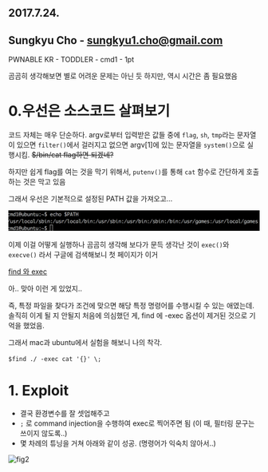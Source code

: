 ## 2017.7.24.
## Sungkyu Cho - sungkyu1.cho@gmail.com

PWNABLE KR - TODDLER - cmd1 - 1pt

곰곰히 생각해보면 별로 어려운 문제는 아닌 듯 하지만, 역시 시간은 좀 필요했음

# 0.우선은 소스코드 살펴보기
  코드 자체는 매우 단순하다. argv로부터 입력받은 값들 중에 ```flag```, ```sh```, ```tmp```라는 문자열이 있으면 ```filter()```에서 걸러지고 없으면 argv[1]에 있는 문자열을 ```system()```으로 실행시킴. ~~$/bin/cat flag하면 되겠네?~~

  하지만 쉽게 flag를 여는 것을 막기 위해서, ```putenv()```를 통해 ```cat``` 함수로 간단하게 호출하는 것은 막고 있음

  그래서 우선은 기본적으로 설정된 PATH 값을 가져오고...

  ![fig1](./_fig/1.png)

  이제 이걸 어떻게 실행하나 곰곰히 생각해 보다가 문득 생각난 것이 ```exec()```와 ```execve()``` 라서 구글에 검색해보니 첫 페이지가 이거

  [find 와 exec](http://blog.daum.net/mcchijun/15418492)

  아.. 맞아 이런 게 있었지..

  즉, 특정 파일을 찾다가 조건에 맞으면 해당 특정 명령어를 수행시킬 수 있는 애였는데. 솔직히 이게 될 지 안될지 처음에 의심했던 게, find 에 -exec 옵션이 제거된 것으로 기억을 했었음.

  그래서 mac과 ubuntu에서 실험을 해보니 나의 착각.

  ```$find ./ -exec cat '{}' \; ```


# 1. Exploit
  * 결국 환경변수를 잘 셋업해주고
  * ```;``` 로 command injection을 수행하여 exec로 찍어주면 됨 (이 때, 필터링 문구는 쓰이지 않도록..)
  * 몇 차례의 튜닝을 거쳐 아래와 같이 성공. (명령어가 익숙치 않아서..)

  ![fig2](./_fig/2.png)
